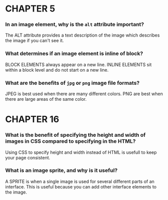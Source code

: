 # CHAPTER 5

### In an image element, why is the `alt` attribute important?
The ALT attribute provides a text description of the image which describes the image if you can't see it.

### What determines if an image element is inline of block?
BLOCK ELEMENTS always appear on a new line.
INLINE ELEMENTS sit within a block level and do not start on a new line.

### What are the benefits of `jpg` or `png` image file formats?
JPEG is best used when there are many different colors.
PNG are best when there are large areas of the same color.

# CHAPTER 16

### What is the benefit of specifying the height and width of images in CSS compared to specifying in the HTML?
Using CSS to specify height and width instead of HTML is usefull to keep your page consistent.

### What is an image sprite, and why is it useful?
A SPRITE is when a single image is used for several different parts of an interface. This is useful because you can add other interface elements to the image.
